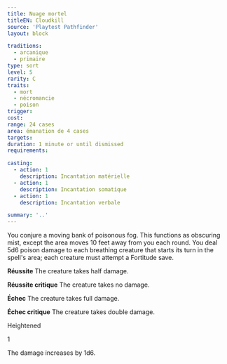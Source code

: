 ```yaml
---
title: Nuage mortel
titleEN: Cloudkill
source: 'Playtest Pathfinder'
layout: block

traditions:
  - arcanique
  - primaire
type: sort
level: 5
rarity: C
traits:
  - mort
  - nécromancie
  - poison
trigger: 
cost: 
range: 24 cases
area: émanation de 4 cases
targets: 
duration: 1 minute or until dismissed
requirements: 

casting:
  - action: 1
    description: Incantation matérielle
  - action: 1
    description: Incantation somatique
  - action: 1
    description: Incantation verbale

summary: '..'
---
```

You conjure a moving bank of poisonous fog. This functions as obscuring mist, except the area moves 10 feet away from you each round. You deal 5d6 poison damage to each breathing creature that starts its turn in the spell's area; each creature must attempt a Fortitude save.

**Réussite** The creature takes half damage.

**Réussite critique** The creature takes no damage.

**Échec** The creature takes full damage.

**Échec critique** The creature takes double damage.

Heightened

1

The damage increases by 1d6.